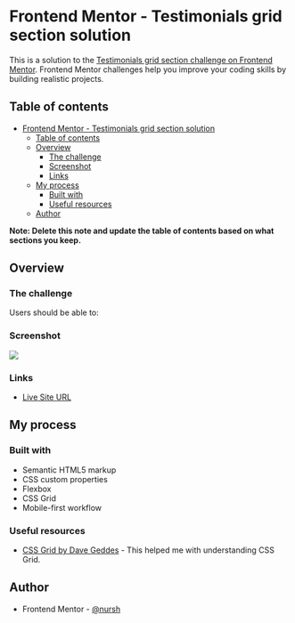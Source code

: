 # Frontend Mentor - Testimonials grid section solution

This is a solution to the [Testimonials grid section challenge on Frontend Mentor](https://www.frontendmentor.io/challenges/testimonials-grid-section-Nnw6J7Un7). Frontend Mentor challenges help you improve your coding skills by building realistic projects. 

## Table of contents

- [Frontend Mentor - Testimonials grid section solution](#frontend-mentor---testimonials-grid-section-solution)
  - [Table of contents](#table-of-contents)
  - [Overview](#overview)
    - [The challenge](#the-challenge)
    - [Screenshot](#screenshot)
    - [Links](#links)
  - [My process](#my-process)
    - [Built with](#built-with)
    - [Useful resources](#useful-resources)
  - [Author](#author)

**Note: Delete this note and update the table of contents based on what sections you keep.**

## Overview

### The challenge

Users should be able to:

### Screenshot

![](./images/screenshot.jpg)

### Links

- [Live Site URL](nursh.github.io/FM-Testimonials-Grid-Section/)

## My process

### Built with

- Semantic HTML5 markup
- CSS custom properties
- Flexbox
- CSS Grid
- Mobile-first workflow


### Useful resources

- [CSS Grid by Dave Geddes](https://gridcritters.com/) - This helped me with understanding CSS Grid.


## Author

- Frontend Mentor - [@nursh](https://www.frontendmentor.io/profile/nursh)
